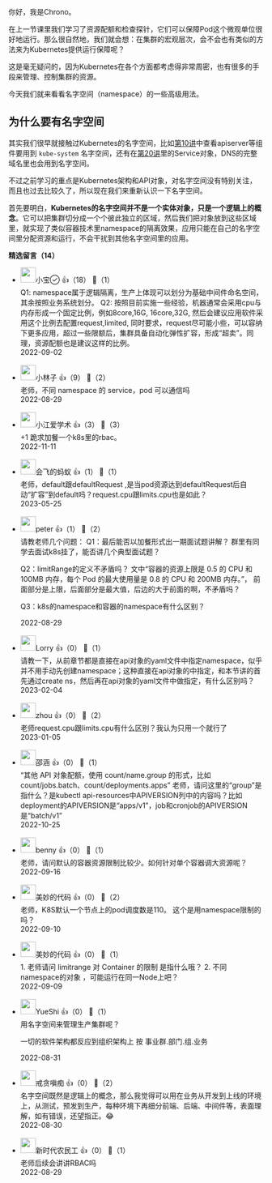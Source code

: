 你好，我是Chrono。

在上一节课里我们学习了资源配额和检查探针，它们可以保障Pod这个微观单位很好地运行。那么很自然地，我们就会想：在集群的宏观层次，会不会也有类似的方法来为Kubernetes提供运行保障呢？

这是毫无疑问的，因为Kubernetes在各个方面都考虑得非常周密，也有很多的手段来管理、控制集群的资源。

今天我们就来看看名字空间（namespace）的一些高级用法。

## 为什么要有名字空间

其实我们很早就接触过Kubernetes的名字空间，比如[第10讲](https://time.geekbang.org/column/article/529800)中查看apiserver等组件要用到 `kube-system` 名字空间，还有在[第20讲](https://time.geekbang.org/column/article/536829)里的Service对象，DNS的完整域名里也会用到名字空间。

不过之前学习的重点是Kubernetes架构和API对象，对名字空间没有特别关注，而且也过去比较久了，所以现在我们来重新认识一下名字空间。

首先要明白，**Kubernetes的名字空间并不是一个实体对象，只是一个逻辑上的概念**。它可以把集群切分成一个个彼此独立的区域，然后我们把对象放到这些区域里，就实现了类似容器技术里namespace的隔离效果，应用只能在自己的名字空间里分配资源和运行，不会干扰到其他名字空间里的应用。
<div><strong>精选留言（14）</strong></div><ul>
<li><img src="https://static001.geekbang.org/account/avatar/00/15/65/da/29fe3dde.jpg" width="30px"><span>小宝</span> 👍（18） 💬（1）<div>Q1:
namespace属于逻辑隔离，生产上体现可以划分为基础中间件命名空间，其余按照业务系统划分。
Q2:
按照目前实施一些经验，机器通常会采用cpu与内存形成一个固定比例，例如8core,16G, 16core,32G, 然后会建议应用软件采用这个比例去配置request,limited, 同时要求，request尽可能小些，可以容纳下更多应用，超过一些限额后，集群具备自动化弹性扩容，形成“超卖”。同理，资源配额也是建议这样的比例。</div>2022-09-02</li><br/><li><img src="https://static001.geekbang.org/account/avatar/00/11/7a/27/791d0f5e.jpg" width="30px"><span>小林子</span> 👍（9） 💬（2）<div>老师，不同 namespace 的 service，pod 可以通信吗</div>2022-08-29</li><br/><li><img src="https://static001.geekbang.org/account/avatar/00/28/1b/f9/018197f1.jpg" width="30px"><span>小江爱学术</span> 👍（3） 💬（3）<div>+1 跪求加餐一个k8s里的rbac。</div>2022-11-11</li><br/><li><img src="https://static001.geekbang.org/account/avatar/00/16/91/b3/ad4c6012.jpg" width="30px"><span>会飞的蚂蚁</span> 👍（1） 💬（1）<div>老师，default跟defaultRequest ,是当pod资源达到defaultRequest后自动“扩容”到default吗？request.cpu跟limits.cpu也是如此？</div>2023-05-25</li><br/><li><img src="https://static001.geekbang.org/account/avatar/00/10/25/87/f3a69d1b.jpg" width="30px"><span>peter</span> 👍（1） 💬（2）<div>请教老师几个问题：
Q1：最后能否以加餐形式出一期面试题讲解？
群里有同学去面试k8s挂了，能否讲几个典型面试题？

Q2：limitRange的定义不矛盾吗？
文中“容器的资源上限是 0.5 的 CPU 和 100MB 内存，每个 Pod 的最大使用量是 0.8 的 CPU 和 200MB 内存。”， 前面部分是上限，后面部分是最大值，后边的大于前面的啊，不矛盾吗？

Q3：k8s的namespace和容器的namespace有什么区别？</div>2022-08-29</li><br/><li><img src="https://static001.geekbang.org/account/avatar/00/10/45/a9/3d48d6a2.jpg" width="30px"><span>Lorry</span> 👍（0） 💬（1）<div>请教一下，从前章节都是直接在api对象的yaml文件中指定namespace，似乎并不用手动先创建namespace；这种直接在api对象的中指定，和本节讲的首先通过create ns，然后再在api对象的yaml文件中做指定，有什么区别吗？</div>2023-02-04</li><br/><li><img src="https://static001.geekbang.org/account/avatar/00/10/97/0b/a943bcb3.jpg" width="30px"><span>zhou</span> 👍（0） 💬（2）<div>老师request.cpu跟limits.cpu有什么区别？我认为只用一个就行了</div>2023-01-05</li><br/><li><img src="" width="30px"><span>邵涵</span> 👍（0） 💬（1）<div>“其他 API 对象配额，使用 count&#47;name.group 的形式，比如 count&#47;jobs.batch、count&#47;deployments.apps”
老师，请问这里的“group”是指什么？是kubectl api-resources中APIVERSION列中的内容吗？比如deployment的APIVERSION是“apps&#47;v1”，job和cronjob的APIVERSION是“batch&#47;v1”</div>2022-10-25</li><br/><li><img src="https://static001.geekbang.org/account/avatar/00/11/5d/24/ccecf795.jpg" width="30px"><span>benny</span> 👍（0） 💬（1）<div>老师，请问默认的容器资源限制比较少。如何针对单个容器调大资源呢？</div>2022-09-16</li><br/><li><img src="https://static001.geekbang.org/account/avatar/00/10/f7/b1/982ea185.jpg" width="30px"><span>美妙的代码</span> 👍（0） 💬（2）<div>老师，K8S默认一个节点上的pod调度数是110。 这个是用namespace限制的吗？</div>2022-09-10</li><br/><li><img src="https://static001.geekbang.org/account/avatar/00/10/f7/b1/982ea185.jpg" width="30px"><span>美妙的代码</span> 👍（0） 💬（1）<div>1. 老师请问 limitrange 对  Container 的限制 是指什么哦？
2. 不同namespace的对象 ，可能运行在同一Node上吧？ </div>2022-09-09</li><br/><li><img src="https://static001.geekbang.org/account/avatar/00/18/cd/ba/3a348f2d.jpg" width="30px"><span>YueShi</span> 👍（0） 💬（1）<div>用名字空间来管理生产集群呢？

一切的软件架构都反应到组织架构上
按  事业群.部门.组.业务</div>2022-08-31</li><br/><li><img src="https://static001.geekbang.org/account/avatar/00/2e/09/d0/8609bddc.jpg" width="30px"><span>戒贪嗔痴</span> 👍（0） 💬（2）<div>名字空间既然是逻辑上的概念，那么我觉得可以用在业务从开发到上线的环境上，从测试，预发到生产，每种环境下再细分前端、后端、中间件等，表面理解，如有错误，还望指正。😂</div>2022-08-30</li><br/><li><img src="https://static001.geekbang.org/account/avatar/00/12/b3/d9/cf061262.jpg" width="30px"><span>新时代农民工</span> 👍（0） 💬（1）<div>老师后续会讲讲RBAC吗</div>2022-08-29</li><br/>
</ul>